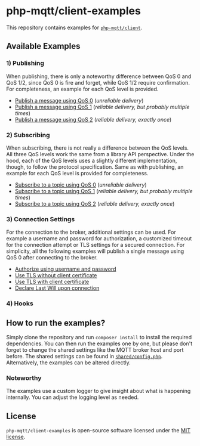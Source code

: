 # php-mqtt/client-examples

This repository contains examples for [`php-mqtt/client`](https://github.com/php-mqtt/client).

## Available Examples

### 1) Publishing

When publishing, there is only a noteworthy difference between QoS 0 and QoS 1/2, since QoS 0 is fire and forget,
while QoS 1/2 require confirmation. For completeness, an example for each QoS level is provided.

- [Publish a message using QoS 0](01_publishing/01_publish_with_qos_0.php) (_unreliable delivery_)
- [Publish a message using QoS 1](01_publishing/02_publish_with_qos_1.php) (_reliable delivery, but probably multiple times_)
- [Publish a message using QoS 2](01_publishing/03_publish_with_qos_2.php) (_reliable delivery, exactly once_)

### 2) Subscribing

When subscribing, there is not really a difference between the QoS levels. All three QoS levels work the same from a library API perspective.
Under the hood, each of the QoS levels uses a slightly different implementation, though, to follow the protocol specification.
Same as with publishing, an example for each QoS level is provided for completeness.

- [Subscribe to a topic using QoS 0](02_subscribing/01_subscribe_with_qos_0.php) (_unreliable delivery_)
- [Subscribe to a topic using QoS 1](02_subscribing/02_subscribe_with_qos_1.php) (_reliable delivery, but probably multiple times_)
- [Subscribe to a topic using QoS 2](02_subscribing/03_subscribe_with_qos_2.php) (_reliable delivery, exactly once_)

### 3) Connection Settings

For the connection to the broker, additional settings can be used. For example a username and password for authorization,
a customized timeout for the connection attempt or TLS settings for a secured connection.
For simplicity, all the following examples will publish a single message using QoS 0 after connecting to the broker.

- [Authorize using username and password](03_connection_settings/01_authorize_with_username_and_password.php)
- [Use TLS without client certificate](03_connection_settings/02_use_tls_without_client_certificate.php)
- [Use TLS with client certificate](03_connection_settings/03_use_tls_with_client_certificate.php)
- [Declare Last Will upon connection](03_connection_settings/04_declare_last_will_upon_connection.php)

### 4) Hooks

## How to run the examples?

Simply clone the repository and run `composer install` to install the required dependencies.
You can then run the examples one by one, but please don't forget to change the shared settings like the MQTT broker host and port before.
The shared settings can be found in [`shared/config.php`](shared/config.php). Alternatively, the examples can be altered directly.

### Noteworthy

The examples use a custom logger to give insight about what is happening internally. You can adjust the logging level as needed.

## License

`php-mqtt/client-examples` is open-source software licensed under the [MIT license](LICENSE.md).
